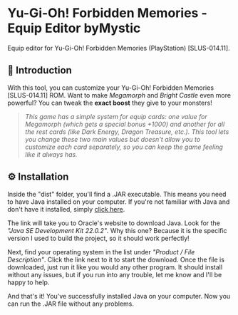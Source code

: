 # Yu-Gi-Oh! Forbidden Memories - Equip Editor byMystic

Equip editor for Yu-Gi-Oh! Forbidden Memories (PlayStation) [SLUS-014.11].

## 📖 Introduction

With this tool, you can customize your Yu-Gi-Oh! Forbidden Memories [SLUS-014.11] ROM. Want to make *Megamorph* and *Bright Castle* even more powerful? You can tweak the **exact boost** they give to your monsters!

>*This game has a simple system for equip cards: one value for Megamorph (which gets a special bonus +1000) and another for all the rest cards (like Dark Energy, Dragon Treasure, etc.). This tool lets you change these two main values but doesn't allow you to customize each card separately, so you can keep the game feeling like it always has.*

## ⚙️ Installation

Inside the "dist" folder, you'll find a .JAR executable. This means you need to have Java installed on your computer. If you're not familiar with Java and don't have it installed, simply [click here](https://www.oracle.com/java/technologies/javase/jdk22-archive-downloads.html).

The link will take you to Oracle's website to download Java. Look for the *"Java SE Development Kit 22.0.2"*. Why this one? Because it is the specific version I used to build the project, so it should work perfectly!

Next, find your operating system in the list under *"Product / File Description"*. Click the link next to it to start the download. Once the file is downloaded, just run it like you would any other program. It should install without any issues, but if you run into any trouble, let me know and I'll be happy to help.

And that's it! You've successfully installed Java on your computer. Now you can run the .JAR file without any problems.
